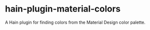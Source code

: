 # hain-plugin-material-colors
A Hain plugin for finding colors from the Material Design color palette.

